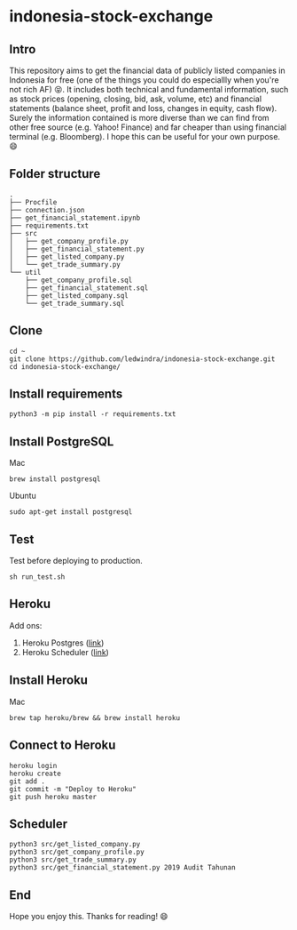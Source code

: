 # indonesia-stock-exchange

## Intro

This repository aims to get the financial data of publicly listed companies in Indonesia for free (one of the things you could do especiallly when you're not rich AF) :stuck_out_tongue_closed_eyes:. It includes both technical and fundamental information, such as stock prices (opening, closing, bid, ask, volume, etc) and financial statements (balance sheet, profit and loss, changes in equity, cash flow). Surely the information contained is more diverse than we can find from other free source (e.g. Yahoo! Finance) and far cheaper than using financial terminal (e.g. Bloomberg). I hope this can be useful for your own purpose. :smile:

## Folder structure

```
.
├── Procfile
├── connection.json
├── get_financial_statement.ipynb
├── requirements.txt
├── src
│   ├── get_company_profile.py
│   ├── get_financial_statement.py
│   ├── get_listed_company.py
│   └── get_trade_summary.py
└── util
    ├── get_company_profile.sql
    ├── get_financial_statement.sql
    ├── get_listed_company.sql
    └── get_trade_summary.sql
```

## Clone

```
cd ~
git clone https://github.com/ledwindra/indonesia-stock-exchange.git
cd indonesia-stock-exchange/
```

## Install requirements

```
python3 -m pip install -r requirements.txt
```

## Install PostgreSQL

Mac

```
brew install postgresql
```

Ubuntu

```
sudo apt-get install postgresql
```

## Test

Test before deploying to production.

```
sh run_test.sh
```

## Heroku

Add ons:

1. Heroku Postgres ([link](https://elements.heroku.com/addons/heroku-postgresql))
2. Heroku Scheduler ([link](https://elements.heroku.com/addons/scheduler))

## Install Heroku

Mac

```
brew tap heroku/brew && brew install heroku
```

## Connect to Heroku

```
heroku login
heroku create
git add .
git commit -m "Deploy to Heroku"
git push heroku master
```

## Scheduler

```
python3 src/get_listed_company.py
python3 src/get_company_profile.py
python3 src/get_trade_summary.py
python3 src/get_financial_statement.py 2019 Audit Tahunan
```

## End
Hope you enjoy this. Thanks for reading! :smile:
